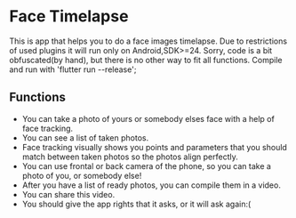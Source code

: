 # Face Timelapse

This is app that helps you to do a face images timelapse. 
Due to restrictions of used plugins it will run only on Android,SDK>=24.
Sorry, code is a bit obfuscated(by hand), but there is no other way to fit all functions.
Compile and run with 'flutter run --release';

## Functions

- You can take a photo of yours or somebody elses face with a help of face tracking.
- You can see a list of taken photos.
- Face tracking visually shows you points and parameters that you should match between taken photos
so the photos align perfectly.
- You can use frontal or back camera of the phone, so you can take a photo of you, or somebody else!
- After you have a list of ready photos, you can compile them in a video.
- You can share this video.
- You should give the app rights that it asks, or it will ask again:(
